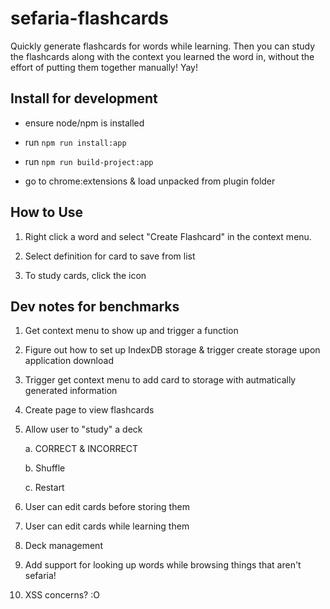# sefaria-flashcards
Quickly generate flashcards for words while learning. Then you can study the flashcards along with the context you learned the word in, without the effort of putting them together manually! Yay!

## Install for development
- ensure node/npm is installed

- run `npm run install:app`

- run `npm run build-project:app`

- go to chrome:extensions & load unpacked from plugin folder

## How to Use
1. Right click a word and select "Create Flashcard" in the context menu.

2. Select definition for card to save from list

3. To study cards, click the icon


## Dev notes for benchmarks

1. Get context menu to show up and trigger a function

2. Figure out how to set up IndexDB storage & trigger create storage upon application download

3. Trigger get context menu to add card to storage with autmatically generated information

4. Create page to view flashcards

5. Allow user to "study" a deck
    
    a. CORRECT & INCORRECT

    b. Shuffle

    c. Restart

6. User can edit cards before storing them

7. User can edit cards while learning them

8. Deck management

9. Add support for looking up words while browsing things that aren't sefaria!

10. XSS concerns? :O

